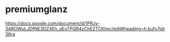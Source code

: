 # premiumglanz
https://docs.google.com/document/d/1PRJv-3AROWuLJDfNE3DZ4Eh_gExTPQR4zChE2TCKlmc/edit#heading=h.bufv7qjt36ra
